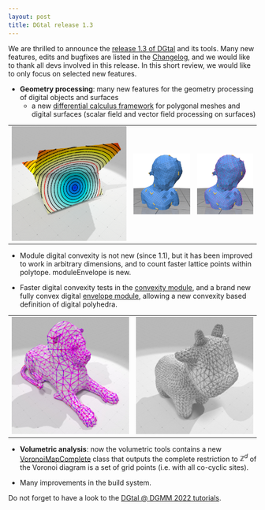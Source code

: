 ```yaml
---
layout: post
title: DGtal release 1.3
---
```


We are thrilled to announce the [release  1.3 of DGtal](https://github.com/DGtal-team/DGtal/releases/tag/1.3) and its tools. Many new features, edits and bugfixes are listed in the [Changelog](https://github.com/DGtal-team/DGtal/blob/master/ChangeLog.md), and we would like to thank all devs involved in this release. In this short review, we would like to only focus on selected new features.


* **Geometry processing**: many new features for the geometry processing of digital objects and surfaces
  * a new [differential calculus framework](https://dgtal-team.github.io/doc-nightly/modulePolygonalCalculus.html) for polygonal meshes and digital surfaces (scalar field and vector field processing on surfaces)

| | | |
|---|---|--|
| ![](../img/polydec.png)| ![](../img/bimba-nsources.png)| ![](../img/bimba-nvf.png)|

  * Module digital convexity is not new (since 1.1), but it has been improved to work in arbitrary dimensions, and to count faster lattice points within polytope. moduleEnvelope is new.

  * Faster digital convexity tests in the [convexity module](https://dgtal.org/doc/stable/moduleDigitalConvexity.html), and a brand new fully convex digital [envelope module](https://dgtal-team.github.io/doc-nightly/moduleEnvelope.html), allowing a new convexity based definition of digital polyhedra.

  | | |
  |---|---|
  |  ![](../img/lion-tri-h0_5-sstd-all.jpg) |  ![](../img/spot-h0_005-all.jpg) |


* **Volumetric analysis**: now the volumetric tools contains a new [VoronoiMapComplete](https://dgtal-team.github.io/doc-nightly/moduleVolumetric.html#vorocomplete) class that outputs the complete restriction to $\mathbb{Z}^d$ of the Voronoi diagram is a set of grid points (i.e. with all co-cyclic sites).

* Many improvements in the build system.

Do not forget to have a look to the [DGtal @ DGMM 2022 tutorials](https://dgtal.org/2022-11-06-dgtal-dgmm/).

